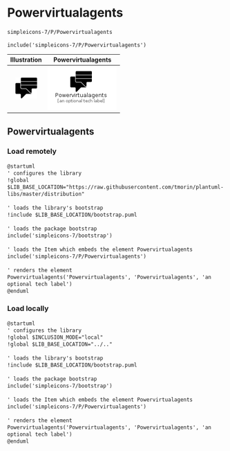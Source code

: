 # Powervirtualagents


```text
simpleicons-7/P/Powervirtualagents
```

```text
include('simpleicons-7/P/Powervirtualagents')
```



| Illustration | Powervirtualagents |
| :---: | :---: |
| ![illustration for Illustration](../../simpleicons-7/P/Powervirtualagents.png) | ![illustration for Powervirtualagents](../../simpleicons-7/P/Powervirtualagents.Local.png) |




## Powervirtualagents

### Load remotely
```plantuml
@startuml
' configures the library
!global $LIB_BASE_LOCATION="https://raw.githubusercontent.com/tmorin/plantuml-libs/master/distribution"

' loads the library's bootstrap
!include $LIB_BASE_LOCATION/bootstrap.puml

' loads the package bootstrap
include('simpleicons-7/bootstrap')

' loads the Item which embeds the element Powervirtualagents
include('simpleicons-7/P/Powervirtualagents')

' renders the element
Powervirtualagents('Powervirtualagents', 'Powervirtualagents', 'an optional tech label')
@enduml
```

### Load locally
```plantuml
@startuml
' configures the library
!global $INCLUSION_MODE="local"
!global $LIB_BASE_LOCATION="../.."

' loads the library's bootstrap
!include $LIB_BASE_LOCATION/bootstrap.puml

' loads the package bootstrap
include('simpleicons-7/bootstrap')

' loads the Item which embeds the element Powervirtualagents
include('simpleicons-7/P/Powervirtualagents')

' renders the element
Powervirtualagents('Powervirtualagents', 'Powervirtualagents', 'an optional tech label')
@enduml
```

